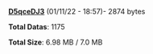 [**D5qceDJ3**](/data/D5qceDJ3.txt) (01/11/22 - 18:57)- 2874 bytes

**Total Datas**: 1175

**Total Size**: 6.98 MB / 7.0 MB